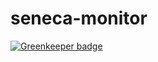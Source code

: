 # seneca-monitor

[![Greenkeeper badge](https://badges.greenkeeper.io/MatiasOS/seneca-monitor.svg)](https://greenkeeper.io/)